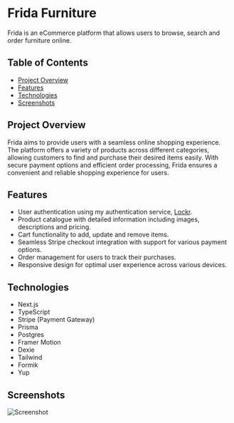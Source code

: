 # Frida Furniture
Frida is an eCommerce platform that allows users to browse, search and order furniture online.

## Table of Contents

- [Project Overview](#project-overview)
- [Features](#features)
- [Technologies](#technologies)
- [Screenshots](#screenshots)

## Project Overview
Frida aims to provide users with a seamless online shopping experience. The platform offers a variety of products across different categories, allowing customers to find and purchase their desired items easily. With secure payment options and efficient order processing, Frida ensures a convenient and reliable shopping experience for users.

## Features
- User authentication using my authentication service, [Lockr](https://github.com/clewup/lockr).
- Product catalogue with detailed information including images, descriptions and pricing.
- Cart functionality to add, update and remove items.
- Seamless Stripe checkout integration with support for various payment options.
- Order management for users to track their purchases.
- Responsive design for optimal user experience across various devices.

## Technologies
- Next.js
- TypeScript
- Stripe (Payment Gateway)
- Prisma
- Postgres
- Framer Motion
- Dexie
- Tailwind
- Formik
- Yup

## Screenshots

![Screenshot](https://res.cloudinary.com/dliog6kq6/image/upload/v1691865438/screencapture-localhost-3000-2023-08-12-19_35_52_igx0rn.png)
